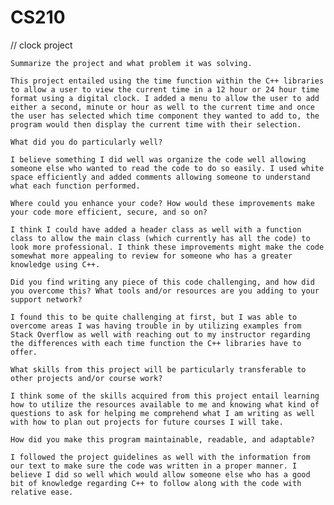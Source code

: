 # CS210
// clock project


    Summarize the project and what problem it was solving.
    
    This project entailed using the time function within the C++ libraries to allow a user to view the current time in a 12 hour or 24 hour time format using a digital clock. I added a menu to allow the user to add either a second, minute or hour as well to the current time and once the user has selected which time component they wanted to add to, the program would then display the current time with their selection.
    
    What did you do particularly well?
    
    I believe something I did well was organize the code well allowing someone else who wanted to read the code to do so easily. I used white space efficiently and added comments allowing someone to understand what each function performed. 
    
    Where could you enhance your code? How would these improvements make your code more efficient, secure, and so on?
    
    I think I could have added a header class as well with a function class to allow the main class (which currently has all the code) to look more professional. I think these improvements might make the code somewhat more appealing to review for someone who has a greater knowledge using C++.
    
    Did you find writing any piece of this code challenging, and how did you overcome this? What tools and/or resources are you adding to your support network?
    
    I found this to be quite challenging at first, but I was able to overcome areas I was having trouble in by utilizing examples from Stack Overflow as well with reaching out to my instructor regarding the differences with each time function the C++ libraries have to offer. 
    
    What skills from this project will be particularly transferable to other projects and/or course work?
    
    I think some of the skills acquired from this project entail learning how to utilize the resources available to me and knowing what kind of questions to ask for helping me comprehend what I am writing as well with how to plan out projects for future courses I will take. 
    
    How did you make this program maintainable, readable, and adaptable?
    
    I followed the project guidelines as well with the information from our text to make sure the code was written in a proper manner. I believe I did so well which would allow someone else who has a good bit of knowledge regarding C++ to follow along with the code with relative ease. 

